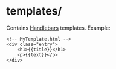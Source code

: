 templates/
==========

Contains [Handlebars] templates. Example:

```
<!-- MyTemplate.html -->
<div class="entry">
	<h1>{{title}}</h1>
	<p>{{text}}</p>
</div>
```

[Handlebars]: http://handlebarsjs.com/
